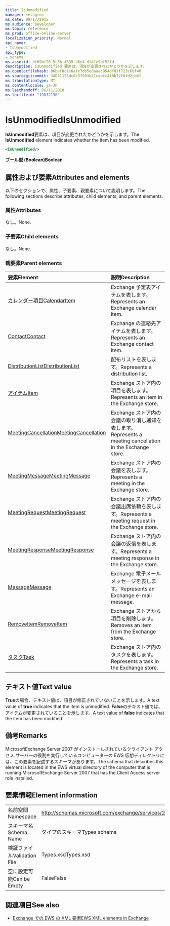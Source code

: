 ```yaml
---
title: IsUnmodified
manager: sethgros
ms.date: 09/17/2015
ms.audience: Developer
ms.topic: reference
ms.prod: office-online-server
localization_priority: Normal
api_name:
- IsUnmodified
api_type:
- schema
ms.assetid: bf09bf20-5c86-4335-b6e4-df41e9af52fd
description: IsUnmodified 要素は、項目が変更されたかどうかを示します。
ms.openlocfilehash: 86baf8c1c6afe7db5edaaac954df81f723c6bf40
ms.sourcegitcommit: 34041125dc8c5f993b21cebfc4f8b72f0fd2cb6f
ms.translationtype: MT
ms.contentlocale: ja-JP
ms.lasthandoff: 06/11/2018
ms.locfileid: "19832130"
---
```

# <a name="isunmodified"></a><span data-ttu-id="ddd9e-103">IsUnmodified</span><span class="sxs-lookup"><span data-stu-id="ddd9e-103">IsUnmodified</span></span>

<span data-ttu-id="ddd9e-104">**IsUnmodified**要素は、項目が変更されたかどうかを示します。</span><span class="sxs-lookup"><span data-stu-id="ddd9e-104">The **IsUnmodified** element indicates whether the item has been modified.</span></span> 
  
```xml
<IsUnmodified/>
```

 <span data-ttu-id="ddd9e-105">**ブール型 (Boolean)**</span><span class="sxs-lookup"><span data-stu-id="ddd9e-105">**Boolean**</span></span>
## <a name="attributes-and-elements"></a><span data-ttu-id="ddd9e-106">属性および要素</span><span class="sxs-lookup"><span data-stu-id="ddd9e-106">Attributes and elements</span></span>

<span data-ttu-id="ddd9e-107">以下のセクションで、属性、子要素、親要素について説明します。</span><span class="sxs-lookup"><span data-stu-id="ddd9e-107">The following sections describe attributes, child elements, and parent elements.</span></span>
  
### <a name="attributes"></a><span data-ttu-id="ddd9e-108">属性</span><span class="sxs-lookup"><span data-stu-id="ddd9e-108">Attributes</span></span>

<span data-ttu-id="ddd9e-109">なし。</span><span class="sxs-lookup"><span data-stu-id="ddd9e-109">None.</span></span>
  
### <a name="child-elements"></a><span data-ttu-id="ddd9e-110">子要素</span><span class="sxs-lookup"><span data-stu-id="ddd9e-110">Child elements</span></span>

<span data-ttu-id="ddd9e-111">なし。</span><span class="sxs-lookup"><span data-stu-id="ddd9e-111">None.</span></span>
  
### <a name="parent-elements"></a><span data-ttu-id="ddd9e-112">親要素</span><span class="sxs-lookup"><span data-stu-id="ddd9e-112">Parent elements</span></span>

|<span data-ttu-id="ddd9e-113">**要素**</span><span class="sxs-lookup"><span data-stu-id="ddd9e-113">**Element**</span></span>|<span data-ttu-id="ddd9e-114">**説明**</span><span class="sxs-lookup"><span data-stu-id="ddd9e-114">**Description**</span></span>|
|:-----|:-----|
|[<span data-ttu-id="ddd9e-115">カレンダー項目</span><span class="sxs-lookup"><span data-stu-id="ddd9e-115">CalendarItem</span></span>](calendaritem.md) <br/> |<span data-ttu-id="ddd9e-116">Exchange 予定表アイテムを表します。</span><span class="sxs-lookup"><span data-stu-id="ddd9e-116">Represents an Exchange calendar item.</span></span>  <br/> |
|[<span data-ttu-id="ddd9e-117">Contact</span><span class="sxs-lookup"><span data-stu-id="ddd9e-117">Contact</span></span>](contact.md) <br/> |<span data-ttu-id="ddd9e-118">Exchange の連絡先アイテムを表します。</span><span class="sxs-lookup"><span data-stu-id="ddd9e-118">Represents an Exchange contact item.</span></span>  <br/> |
|[<span data-ttu-id="ddd9e-119">DistributionList</span><span class="sxs-lookup"><span data-stu-id="ddd9e-119">DistributionList</span></span>](distributionlist.md) <br/> |<span data-ttu-id="ddd9e-120">配布リストを表します。</span><span class="sxs-lookup"><span data-stu-id="ddd9e-120">Represents a distribution list.</span></span>  <br/> |
|[<span data-ttu-id="ddd9e-121">アイテム</span><span class="sxs-lookup"><span data-stu-id="ddd9e-121">Item</span></span>](item.md) <br/> |<span data-ttu-id="ddd9e-122">Exchange ストア内の項目を表します。</span><span class="sxs-lookup"><span data-stu-id="ddd9e-122">Represents an item in the Exchange store.</span></span>  <br/> |
|[<span data-ttu-id="ddd9e-123">MeetingCancellation</span><span class="sxs-lookup"><span data-stu-id="ddd9e-123">MeetingCancellation</span></span>](meetingcancellation.md) <br/> |<span data-ttu-id="ddd9e-124">Exchange ストア内の会議の取り消し通知を表します。</span><span class="sxs-lookup"><span data-stu-id="ddd9e-124">Represents a meeting cancellation in the Exchange store.</span></span>  <br/> |
|[<span data-ttu-id="ddd9e-125">MeetingMessage</span><span class="sxs-lookup"><span data-stu-id="ddd9e-125">MeetingMessage</span></span>](meetingmessage.md) <br/> |<span data-ttu-id="ddd9e-126">Exchange ストア内の会議を表します。</span><span class="sxs-lookup"><span data-stu-id="ddd9e-126">Represents a meeting in the Exchange store.</span></span>  <br/> |
|[<span data-ttu-id="ddd9e-127">MeetingRequest</span><span class="sxs-lookup"><span data-stu-id="ddd9e-127">MeetingRequest</span></span>](meetingrequest.md) <br/> |<span data-ttu-id="ddd9e-128">Exchange ストア内の会議出席依頼を表します。</span><span class="sxs-lookup"><span data-stu-id="ddd9e-128">Represents a meeting request in the Exchange store.</span></span>  <br/> |
|[<span data-ttu-id="ddd9e-129">MeetingResponse</span><span class="sxs-lookup"><span data-stu-id="ddd9e-129">MeetingResponse</span></span>](meetingresponse.md) <br/> |<span data-ttu-id="ddd9e-130">Exchange ストア内の会議の返信を表します。</span><span class="sxs-lookup"><span data-stu-id="ddd9e-130">Represents a meeting response in the Exchange store.</span></span>  <br/> |
|[<span data-ttu-id="ddd9e-131">Message</span><span class="sxs-lookup"><span data-stu-id="ddd9e-131">Message</span></span>](message-ex15websvcsotherref.md) <br/> |<span data-ttu-id="ddd9e-132">Exchange 電子メール メッセージを表します。</span><span class="sxs-lookup"><span data-stu-id="ddd9e-132">Represents an Exchange e-mail message.</span></span>  <br/> |
|[<span data-ttu-id="ddd9e-133">RemoveItem</span><span class="sxs-lookup"><span data-stu-id="ddd9e-133">RemoveItem</span></span>](removeitem.md) <br/> |<span data-ttu-id="ddd9e-134">Exchange ストアから項目を削除します。</span><span class="sxs-lookup"><span data-stu-id="ddd9e-134">Removes an item from the Exchange store.</span></span>  <br/> |
|[<span data-ttu-id="ddd9e-135">タスク</span><span class="sxs-lookup"><span data-stu-id="ddd9e-135">Task</span></span>](task.md) <br/> |<span data-ttu-id="ddd9e-136">Exchange ストア内のタスクを表します。</span><span class="sxs-lookup"><span data-stu-id="ddd9e-136">Represents a task in the Exchange store.</span></span>  <br/> |
   
## <a name="text-value"></a><span data-ttu-id="ddd9e-137">テキスト値</span><span class="sxs-lookup"><span data-stu-id="ddd9e-137">Text value</span></span>

<span data-ttu-id="ddd9e-138">**True**の場合、テキスト値は、項目が修正されていないことを示します。</span><span class="sxs-lookup"><span data-stu-id="ddd9e-138">A text value of **true** indicates that the item is unmodified.</span></span> <span data-ttu-id="ddd9e-139">**False**のテキスト値では、アイテムが変更されていることを示します。</span><span class="sxs-lookup"><span data-stu-id="ddd9e-139">A text value of **false** indicates that the item has been modified.</span></span> 
  
## <a name="remarks"></a><span data-ttu-id="ddd9e-140">備考</span><span class="sxs-lookup"><span data-stu-id="ddd9e-140">Remarks</span></span>

<span data-ttu-id="ddd9e-141">MicrosoftExchange Server 2007 がインストールされているクライアント アクセス サーバーの役割を実行しているコンピューターの EWS 仮想ディレクトリには、この要素を記述するスキーマがあります。</span><span class="sxs-lookup"><span data-stu-id="ddd9e-141">The schema that describes this element is located in the EWS virtual directory of the computer that is running MicrosoftExchange Server 2007 that has the Client Access server role installed.</span></span>
  
## <a name="element-information"></a><span data-ttu-id="ddd9e-142">要素情報</span><span class="sxs-lookup"><span data-stu-id="ddd9e-142">Element information</span></span>

|||
|:-----|:-----|
|<span data-ttu-id="ddd9e-143">名前空間</span><span class="sxs-lookup"><span data-stu-id="ddd9e-143">Namespace</span></span>  <br/> |http://schemas.microsoft.com/exchange/services/2006/types  <br/> |
|<span data-ttu-id="ddd9e-144">スキーマ名</span><span class="sxs-lookup"><span data-stu-id="ddd9e-144">Schema Name</span></span>  <br/> |<span data-ttu-id="ddd9e-145">タイプのスキーマ</span><span class="sxs-lookup"><span data-stu-id="ddd9e-145">Types schema</span></span>  <br/> |
|<span data-ttu-id="ddd9e-146">検証ファイル</span><span class="sxs-lookup"><span data-stu-id="ddd9e-146">Validation File</span></span>  <br/> |<span data-ttu-id="ddd9e-147">Types.xsd</span><span class="sxs-lookup"><span data-stu-id="ddd9e-147">Types.xsd</span></span>  <br/> |
|<span data-ttu-id="ddd9e-148">空に設定可能</span><span class="sxs-lookup"><span data-stu-id="ddd9e-148">Can be Empty</span></span>  <br/> |<span data-ttu-id="ddd9e-149">False</span><span class="sxs-lookup"><span data-stu-id="ddd9e-149">False</span></span>  <br/> |
   
## <a name="see-also"></a><span data-ttu-id="ddd9e-150">関連項目</span><span class="sxs-lookup"><span data-stu-id="ddd9e-150">See also</span></span>



- [<span data-ttu-id="ddd9e-151">Exchange での EWS の XML 要素</span><span class="sxs-lookup"><span data-stu-id="ddd9e-151">EWS XML elements in Exchange</span></span>](ews-xml-elements-in-exchange.md)

